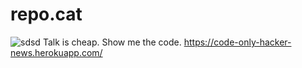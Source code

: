 # repo.cat
![sdsd](http://i.imgur.com/YBpI4vW.png)
Talk is cheap. Show me the code. https://code-only-hacker-news.herokuapp.com/
